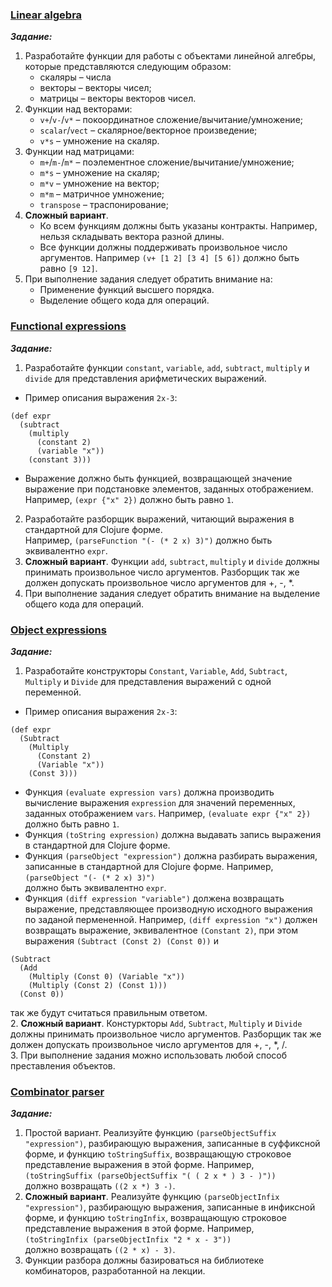 ### [Linear algebra](https://github.com/AlexeyShik/Programming-paradigms/blob/master/Term2/Clojure/linear.clj)  
***Задание:***  
 1. Разработайте функции для работы с объектами линейной алгебры, которые представляются следующим образом:  
      - скаляры – числа  
      - векторы – векторы чисел;  
      - матрицы – векторы векторов чисел.  
 2. Функции над векторами:  
      - `v+`/`v-`/`v*` – покоординатное сложение/вычитание/умножение;  
      - `scalar`/`vect` – скалярное/векторное произведение;  
      - `v*s` – умножение на скаляр.  
 3. Функции над матрицами:  
      - `m+`/`m-`/`m*` – поэлементное сложение/вычитание/умножение;  
      - `m*s` – умножение на скаляр;  
      - `m*v` – умножение на вектор;  
      - `m*m` – матричное умножение;  
      - `transpose` – траспонирование;  
 4. **Сложный вариант**.  
      - Ко всем функциям должны быть указаны контракты. Например, нельзя складывать вектора разной длины.  
      - Все функции должны поддерживать произвольное число аргументов. Например `(v+ [1 2] [3 4] [5 6])` должно быть равно `[9 12]`.  
 5. При выполнение задания следует обратить внимание на:  
      - Применение функций высшего порядка.  
      - Выделение общего кода для операций.  
 ### [Functional expressions](https://github.com/AlexeyShik/Programming-paradigms/blob/master/Term2/Clojure/expression.clj)  
 ***Задание:***  
 1. Разработайте функции `constant`, `variable`, `add`, `subtract`, `multiply` и `divide` для представления арифметических выражений.  
 - Пример описания выражения `2x-3`:  
```  
(def expr
  (subtract
    (multiply
      (constant 2)
      (variable "x"))
    (constant 3)))
```  
 - Выражение должно быть функцией, возвращающей значение выражение при подстановке элементов, заданных отображением. Например, `(expr {"x" 2})` должно быть равно `1`.    
 2. Разработайте разборщик выражений, читающий выражения в стандартной для Clojure форме.  
 Например, `(parseFunction "(- (* 2 x) 3)")` должно быть эквивалентно `expr`.  
 3. **Сложный вариант**. Функции `add`, `subtract`, `multiply` и `divide` должны принимать произвольное число аргументов. Разборщик так же должен допускать произвольное число аргументов для \+, \-, \*.  
 4. При выполнение задания следует обратить внимание на выделение общего кода для операций.  
 ### [Object expressions](https://github.com/AlexeyShik/Programming-paradigms/blob/master/Term2/Clojure/expression.clj)  
 ***Задание:***  
 1. Разработайте конструкторы `Constant`, `Variable`, `Add`, `Subtract`, `Multiply` и `Divide` для представления выражений с одной переменной.  
 - Пример описания выражения `2x-3`:  
```
(def expr
  (Subtract
    (Multiply
      (Constant 2)
      (Variable "x"))
    (Const 3)))
```             
 - Функция `(evaluate expression vars)` должна производить вычисление выражения `expression` для значений переменных, заданных отображением `vars`. Например, `(evaluate expr {"x" 2})` должно быть равно `1`.  
 - Функция `(toString expression)` должна выдавать запись выражения в стандартной для Clojure форме.  
 - Функция `(parseObject "expression")` должна разбирать выражения, записанные в стандартной для Clojure форме. Например,  
`(parseObject "(- (* 2 x) 3)")`  
должно быть эквивалентно `expr`.  
 - Функция `(diff expression "variable")` должена возвращать выражение, представляющее производную исходного выражения по заданой пермененной. Например, `(diff expression "x")` должен возвращать выражение, эквивалентное `(Constant 2)`, при этом выражения `(Subtract (Const 2) (Const 0))` и  
```  
(Subtract
  (Add
    (Multiply (Const 0) (Variable "x"))
    (Multiply (Const 2) (Const 1)))
  (Const 0))
```                 
так же будут считаться правильным ответом.  
 2. **Сложный вариант**. Констуркторы `Add`, `Subtract`, `Multiply` и `Divide` должны принимать произвольное число аргументов. Разборщик так же должен допускать произвольное число аргументов для \+, \-, \*, \/.  
 3. При выполнение задания можно использовать любой способ преставления объектов.  
 ### [Combinator parser](https://github.com/AlexeyShik/Programming-paradigms/blob/master/Term2/Clojure/expression.clj)  
 ***Задание:***  
  1. Простой вариант. Реализуйте функцию `(parseObjectSuffix "expression")`, разбирающую выражения, записанные в суффиксной форме, и функцию `toStringSuffix`, возвращающую строковое представление выражения в этой форме. Например,  
`(toStringSuffix (parseObjectSuffix "( ( 2 x * ) 3 - )"))`  
должно возвращать `((2 x *) 3 -)`.  
 2. **Сложный вариант**. Реализуйте функцию `(parseObjectInfix "expression")`, разбирающую выражения, записанные в инфиксной форме, и функцию `toStringInfix`, возвращающую строковое представление выражения в этой форме. Например,  
`(toStringInfix (parseObjectInfix "2 * x - 3"))`  
должно возвращать `((2 * x) - 3)`.  
 3. Функции разбора должны базироваться на библиотеке комбинаторов, разработанной на лекции.
